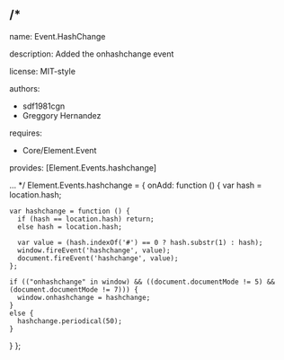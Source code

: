 /*
---
name: Event.HashChange

description: Added the onhashchange event

license: MIT-style

authors:
- sdf1981cgn
- Greggory Hernandez

requires:
- Core/Element.Event

provides: [Element.Events.hashchange]

...
*/
Element.Events.hashchange = {
  onAdd: function () {
    var hash = location.hash;

    var hashchange = function () {
      if (hash == location.hash) return;
      else hash = location.hash;

      var value = (hash.indexOf('#') == 0 ? hash.substr(1) : hash);
      window.fireEvent('hashchange', value);
      document.fireEvent('hashchange', value);
    };

    if (("onhashchange" in window) && ((document.documentMode != 5) && (document.documentMode != 7))) {
      window.onhashchange = hashchange;
    }
    else {
      hashchange.periodical(50);
    }
  }
};